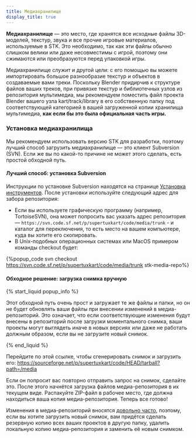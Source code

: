 ```yaml
---
title: Медиахранилище
display_title: true
---
```

**Медиахранилище** — это место, где хранятся все исходные файлы 3D-моделей, текстур, звука и все прочие игровые материалов, используемые в STK. Это необходимо, так как эти файлы обычно слишком велики или даже несовместимы с игрой, поэтому они сжимаются или преобразуются перед упаковкой игры.

Медиахранилище служит и другой цели: с его помощью вы можете импортировать большое разнообразие текстур и объектов в создаваемые вами треки. Поскольку Blender придирчив к структуре файлов ваших треков, при привязке текстур и библиотечных узлов из репозитория мультимедиа, мы рекомендуем поместить файл проекта Blender вашего узла kart/track/library в его собственную папку под соответствующей категорией в вашей загруженной копии хранилища мультимедиа, **как если бы это была официальная часть игры.**

### Установка медиахранилища

Мы рекомендуем использовать версию STK для разработки, поэтому лучший способ загрузить медиахранилище — это клиент Subversion (SVN). Если же вы по какой-то причине не может этого сделать, есть простой обходной путь.

#### Лучший способ: установка Subversion

Инструкции по установке Subversion находятся на странице [Установка инструментов](https://supertuxkart.net/Installing_Tools#subversion-client). После установки используйте следующий адрес для забора репозитория:

* Если вы используете графическую программу (например, TortoiseSVN), она может попросить вас указать адрес репозитория — `https://svn.code.sf.net/p/supertuxkart/code/media/trunk` - и каталог для переключения, то есть место на вашем компьютере, куда вы хотите его скопировать.
* В Unix-подобных операционных системах или MacOS примером команды checkout будет:

{%popup_code
svn checkout https://svn.code.sf.net/p/supertuxkart/code/media/trunk stk-media-repo%}

#### Обходное решение: загрузка снимка вручную 

{% start_liquid popup_info %}

Этот обходной путь очень прост и загружает те же файлы и папки, но он не будет обновлять ваши файлы при внесении изменений в медиа-репозиторий. Это означает, что если соответствующие изменения будут внесены в репозиторий после загрузки моментального снимка, ваши проекты могут выглядеть иначе в новых версиях или даже не работать должным образом, если вы не загрузите новый снимок.

{% end_liquid %}

Перейдите по этой ссылке, чтобы сгенерировать снимок и загрузить его: <https://sourceforge.net/p/supertuxkart/code/HEAD/tarball?path=/media>

Если он попросит вас повторно отправить запрос на снимок, сделайте это. После этого начнётся загрузка файлов медиа-репозитория в их текущем виде. Распакуйте ZIP-файл в рабочее место, где должна находиться ваша копия медиа-репозитория. Теперь все готово!

Изменения в медиа-репозиторий вносятся [довольно часто](https://sourceforge.net/p/supertuxkart/code/HEAD/log/?path=), поэтому, если вы хотите загрузить новый снимок, вам придётся сделать резервную копию всех ваших проектов в другую папку, удалить локальную копию медиа-репозитория и заменить её новым снимком.
